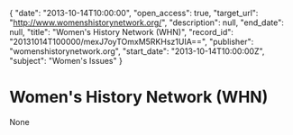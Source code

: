 {
  "date": "2013-10-14T10:00:00", 
  "open_access": true, 
  "target_url": "http://www.womenshistorynetwork.org/", 
  "description": null, 
  "end_date": null, 
  "title": "Women's History Network (WHN)", 
  "record_id": "20131014T100000/mexJ7oyTOmxM5RKHsz1UIA==", 
  "publisher": "womenshistorynetwork.org", 
  "start_date": "2013-10-14T10:00:00Z", 
  "subject": "Women's Issues"
}

# Women's History Network (WHN)

None